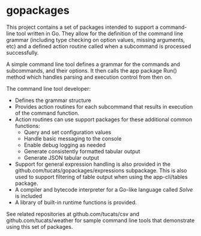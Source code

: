 # gopackages

This project contains a set of packages intended to support a command-line tool written in Go.
They allow for the definition of the command line grammar (including type checking on option
values, missing arguments, etc) and a defined action routine called when a subcommand is
processed successfully.

A simple command line tool defines a grammar for the commands and subcommands, and their 
options. It then calls the app package Run() method which handles parsing and execution
control from then on.

The command line tool developer:

* Defines the grammar structure
* Provides action routines for each subcommand that results in execution of the command function.
* Action routines can use support packages for these additional common functions:
  * Query and set configuration values
  * Handle basic messaging to the console
  * Enable debug logging as needed
  * Generate consistently formatted tabular output
  * Generate JSON tabular output
* Support for general expression handling is also provided in the github.com/tucats/gopackages/expressions subpackage.
This is also used to support filtering of table output when using the app-cli/tables package.
* A compiler and bytecode interpreter for a Go-like language called _Solve_ is included
* A library of built-in runtime functions is provided.

See related repositories at github.com/tucats/csv and github.com/tucats/weather for sample
command line tools that demonstrate using this set of packages.
